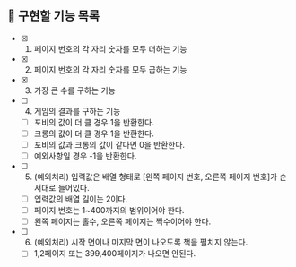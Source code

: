 ## 📌 구현할 기능 목록

- [x] 1. 페이지 번호의 각 자리 숫자를 모두 더하는 기능
- [x] 2. 페이지 번호의 각 자리 숫자를 모두 곱하는 기능
- [x] 3. 가장 큰 수를 구하는 기능
- [ ] 4. 게임의 결과를 구하는 기능

  - [ ] 포비의 값이 더 클 경우 1을 반환한다.
  - [ ] 크롱의 값이 더 클 경우 1을 반환한다.
  - [ ] 포비의 값과 크롱의 값이 같다면 0을 반환한다.
  - [ ] 예외사항일 경우 -1을 반환한다.

- [ ] 5. (예외처리) 입력값은 배열 형태로 [왼쪽 페이지 번호, 오른쪽 페이지 번호]가 순서대로 들어있다.

  - [ ] 입력값의 배열 길이는 2이다.
  - [ ] 페이지 번호는 1~400까지의 범위이어야 한다.
  - [ ] 왼쪽 페이지는 홀수, 오른쪽 페이지는 짝수이어야 한다.

- [ ] 6. (예외처리) 시작 면이나 마지막 면이 나오도록 책을 펼치지 않는다.
  - [ ] 1,2페이지 또는 399,400페이지가 나오면 안된다.
